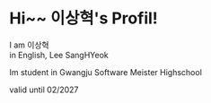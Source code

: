 # Hi~~ 이상혁's Profil!

I am 이상혁<br>
in English, Lee SangHYeok

Im student in Gwangju Software Meister Highschool

valid until 02/2027
